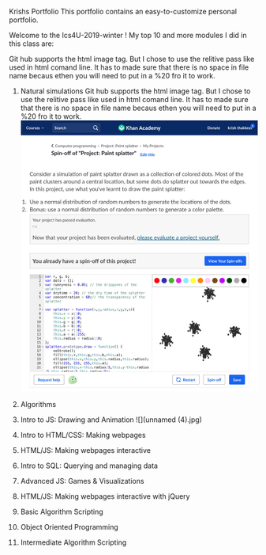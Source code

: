 Krishs Portfolio
This portfolio contains an easy-to-customize personal portfolio.


Welcome to the Ics4U-2019-winter ! My top 10 and more modules I did in this class are:

Git hub supports the html image tag. But I chose to use the relitive pass like used in html comand line. It has to made sure that there is no space in file name becaus ethen you will need to put in a %20 fro it to work. 

1. Natural simulations
Git hub supports the html image tag. But I chose to use the relitive pass like used in html comand line. It has to made sure that there is no space in file name becaus ethen you will need to put in a %20 fro it to work. 
![](unnamed.jpg)
2. Algorithms

3. Intro to JS: Drawing and Animation
![](unnamed (4).jpg)
4. Intro to HTML/CSS: Making webpages

5. HTML/JS: Making webpages interactive

6. Intro to SQL: Querying and managing data

7. Advanced JS: Games & Visualizations

8. HTML/JS: Making webpages interactive with jQuery

9. Basic Algorithm Scripting

10. Object Oriented Programming

11. Intermediate Algorithm Scripting

